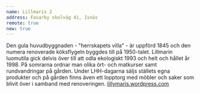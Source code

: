 ```yaml
---
name: Lillmaris 2
address: Fasarby skolväg 41, Isnäs
remote: true
new: true
---
```

Den gula huvudbyggnaden - "herrskapets villa" - är uppförd 1845 och den numera renoverade köksflygeln byggdes till på 
1950-talet. Lillmarin luomutila gick delvis över till att odla ekologiskt 1993 och helt och hållet år 1998. På somrarna 
ordnar man olika ört- och matkurser samt rundvandringar på gården. Under LHH-dagarna säljs ställets egna produkter och 
på gården finns även ett lopptorg med möbler och saker som blivit över i samband med renoveringen.
[lillymaris.wordpress.com](https://lillymaris.wordpress.com)
